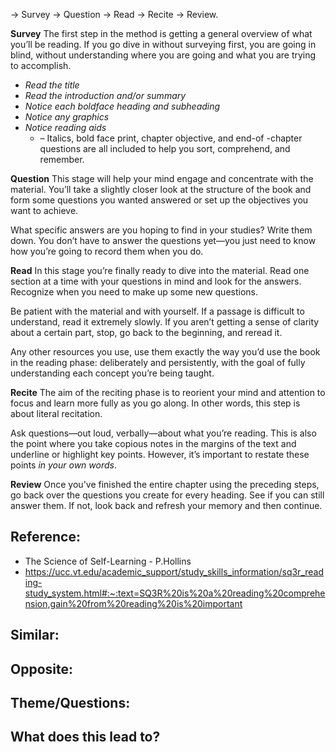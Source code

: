 -> Survey -> Question -> Read -> Recite -> Review.

**Survey**
The first step in the method is getting a general overview of what you’ll be reading. If you go dive in without surveying first, you are going in blind, without understanding where you are going and what you are trying to accomplish. 

- *Read the title*
- *Read the introduction and/or summary* 
- *Notice each boldface heading and subheading*
- *Notice any graphics*
- *Notice reading aids*
	- – Italics, bold face print, chapter objective, and end-of -chapter questions are all included to help you sort, comprehend, and remember.

**Question**
This stage will help your mind engage and concentrate with the material.
You’ll take a slightly closer look at the structure of the book and form some questions you wanted answered or set up the objectives you want to achieve.

What specific answers are you hoping to find in your studies? Write them down. You don’t have to answer the questions yet—you just need to know how you’re going to record them when you do.

**Read**
In this stage you’re finally ready to dive into the material. Read one section at a time with your questions in mind and look for the answers. Recognize when you need to make up some new questions.

Be patient with the material and with yourself. If a passage is difficult to understand, read it extremely slowly. If you aren’t getting a sense of clarity about a certain part, stop, go back to the beginning, and reread it. 

Any other resources you use, use them exactly the way you’d use the book in the reading phase: deliberately and persistently, with the goal of fully understanding each concept you’re being taught.

**Recite**
The aim of the reciting phase is to reorient your mind and attention to focus and learn more fully as you go along. In other words, this step is about literal recitation.

Ask questions—out loud, verbally—about what you’re reading. This is also the point where you take copious notes in the margins of the text and underline or highlight key points. However, it’s important to restate these points _in your own words_.

**Review**
Once you've finished the entire chapter using the preceding steps, go back over the questions you create for every heading. See if you can still answer them. If not, look back and refresh your memory and then continue.

## Reference:
- The Science of Self-Learning - P.Hollins
- https://ucc.vt.edu/academic_support/study_skills_information/sq3r_reading-study_system.html#:~:text=SQ3R%20is%20a%20reading%20comprehension,gain%20from%20reading%20is%20important

## Similar:

## Opposite: 

## Theme/Questions:

## What does this lead to?